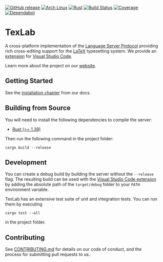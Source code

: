 [![GitHub release](https://img.shields.io/github/release/latex-lsp/texlab)](https://github.com/latex-lsp/texlab/releases)
[![Arch Linux](https://img.shields.io/archlinux/v/community/x86_64/texlab)](https://www.archlinux.org/packages/community/x86_64/texlab/)
[![Rust](https://img.shields.io/badge/rustc-1.39%2B-blue)](https://blog.rust-lang.org/2019/11/07/Rust-1.39.0.html)
[![Build Status](https://dev.azure.com/latex-lsp/texlab/_apis/build/status/latex-lsp.texlab?branchName=master)](https://dev.azure.com/latex-lsp/texlab/_build/latest?definitionId=8&branchName=master)
[![Coverage](https://img.shields.io/azure-devops/coverage/latex-lsp/texlab/8.svg?logo=azuredevops)](https://dev.azure.com/latex-lsp/texlab/_build/latest?definitionId=8&branchName=master)
[![Dependabot](https://api.dependabot.com/badges/status?host=github&repo=latex-lsp/texlab)](https://dependabot.com)

# TexLab

A cross-platform implementation of the [Language Server Protocol](https://microsoft.github.io/language-server-protocol)
providing rich cross-editing support for the [LaTeX](https://www.latex-project.org/) typesetting system.
We provide an [extension](https://github.com/latex-lsp/texlab-vscode) for [Visual Studio Code](https://code.visualstudio.com).

Learn more about the project on our [website](https://texlab.netlify.com).

## Getting Started

See the [installation chapter](https://texlab.netlify.com/docs) from our docs.

## Building from Source

You will need to install the following dependencies to compile the server:

- [Rust (>= 1.39)](https://rustup.rs/)

Then run the following command in the project folder:

```shell
cargo build --release
```

## Development

You can create a debug build by building the server without the `--release` flag.
The resulting build can be used with the [Visual Studio Code extension](https://github.com/latex-lsp/texlab-vscode)
by adding the absolute path of the `target/debug` folder to your `PATH` environment variable.

TexLab has an extensive test suite of unit and integration tests. You can run them by executing

```shell
cargo test --all
```

in the project folder.

## Contributing

See [CONTRIBUTING.md](CONTRIBUTING.md) for details on our code of conduct, and the process for submitting pull requests to us.
